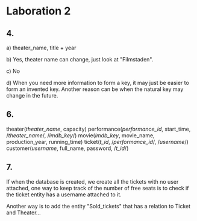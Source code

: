Laboration 2
=======
## 4.
a) theater_name, title + year

b) Yes, theater name can change, just look at "Filmstaden". 

c) No

d) When you need more information to form a key, it may just be easier to form an invented key. Another reason can be when the natural key may change in the future.

## 6.
theater(_theater_name_, capacity)
performance(_performance_id_, start_time, /_theater_name_/, /_imdb_key_/)
movie(_imdb_key_, movie_name, production_year, running_time)
ticket(_t_id_, /_performance_id_/, /_username_/)
customer(_username_, full_name, password, /_t_id_/)

## 7.
If when the database is created, we create all the tickets with no user attached, one way to keep track of the number of free seats is to check if the ticket entity has a username attached to it.

Another way is to add the entity "Sold_tickets" that has a relation to Ticket and Theater...